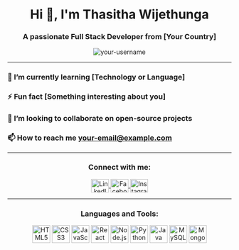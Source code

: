 <h1 align="center">Hi 👋, I'm Thasitha Wijethunga </h1>
<h3 align="center">A passionate Full Stack Developer from [Your Country]</h3>

<p align="center">
  <img src="https://komarev.com/ghpvc/?username=your-username&label=Profile%20views&color=0e75b6&style=flat" alt="your-username" /> 
</p>

---

### 🌱 I’m currently learning **[Technology or Language]**  
### ⚡ Fun fact **[Something interesting about you]**  
### 💞️ I’m looking to collaborate on **open-source projects**  
### 📫 How to reach me **your-email@example.com**  

---

<h3 align="center">Connect with me:</h3>
<p align="center">
  <a href="https://linkedin.com/in/yourprofile" target="blank">
    <img align="center" src="https://cdn.jsdelivr.net/npm/simple-icons@3.13.0/icons/linkedin.svg" alt="LinkedIn" height="30" width="40" />
  </a>
  <a href="https://facebook.com/yourprofile" target="blank">
    <img align="center" src="https://cdn.jsdelivr.net/npm/simple-icons@3.13.0/icons/facebook.svg" alt="Facebook" height="30" width="40" />
  </a>
  <a href="https://instagram.com/yourprofile" target="blank">
    <img align="center" src="https://cdn.jsdelivr.net/npm/simple-icons@3.13.0/icons/instagram.svg" alt="Instagram" height="30" width="40" />
  </a>
</p>

---

<h3 align="center">Languages and Tools:</h3>
<p align="center">
  <img src="https://cdn.jsdelivr.net/npm/simple-icons@3.13.0/icons/html5.svg" alt="HTML5" height="40" width="40"/>
  <img src="https://cdn.jsdelivr.net/npm/simple-icons@3.13.0/icons/css3.svg" alt="CSS3" height="40" width="40"/>
  <img src="https://cdn.jsdelivr.net/npm/simple-icons@3.13.0/icons/javascript.svg" alt="JavaScript" height="40" width="40"/>
  <img src="https://cdn.jsdelivr.net/npm/simple-icons@3.13.0/icons/react.svg" alt="React" height="40" width="40"/>
  <img src="https://cdn.jsdelivr.net/npm/simple-icons@3.13.0/icons/node-dot-js.svg" alt="Node.js" height="40" width="40"/>
  <img src="https://cdn.jsdelivr.net/npm/simple-icons@3.13.0/icons/python.svg" alt="Python" height="40" width="40"/>
  <img src="https://cdn.jsdelivr.net/npm/simple-icons@3.13.0/icons/java.svg" alt="Java" height="40" width="40"/>
  <img src="https://cdn.jsdelivr.net/npm/simple-icons@3.13.0/icons/mysql.svg" alt="MySQL" height="40" width="40"/>
  <img src="https://cdn.jsdelivr.net/npm/simple-icons@3.13.0/icons/mongodb.svg" alt="MongoDB" height="40" width="40"/>
</p>
